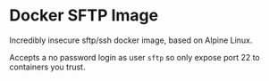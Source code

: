 # Docker SFTP Image

Incredibly insecure sftp/ssh docker image, based on Alpine Linux.

Accepts a no password login as user `sftp` so only expose port 22 to containers you trust.
